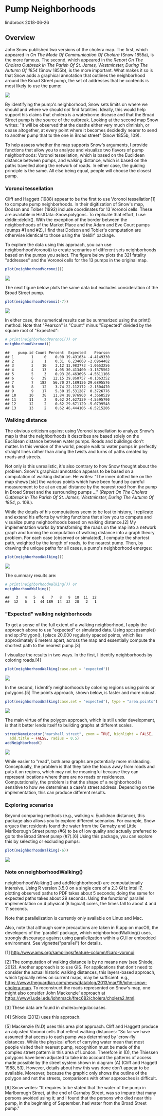 Pump Neighborhoods
================
lindbrook
2018-06-26

Overview
--------

John Snow published two versions of the cholera map. The first, which appeared in *On The Mode Of Communication Of Cholera* (Snow 1855a), is the more famous. The second, which appeared in the *Report On The Cholera Outbreak In The Parish Of St. James, Westminster, During The Autumn Of 1854* (Snow 1855b), is the more important. What makes it so is that Snow adds a graphical annotation that outlines the neighborhood around the Broad Street pump, the set of addresses that he contends is most likely to use the pump:

![](fig12-6.png)

By identifying the pump's neighborhood, Snow sets limits on where we should and where we should *not* find fatalities. Ideally, this would help support his claims that cholera is a waterborne disease and that the Broad Street pump is the source of the outbreak. Looking at the second map Snow writes: "it will be observed that the deaths either very much diminish, or cease altogether, at every point where it becomes decidedly nearer to send to another pump that to the one in Broad street" (Snow 1855b, 109).

To help assess whether the map supports Snow's arguments, I provide functions that allow you to analyze and visualize two flavors of pump neighborhoods: Voronoi tessellation, which is based on the Euclidean distance between pumps, and walking distance, which is based on the paths travelled along the network of roads. In either case, the guiding principle is the same. All else being equal, people will choose the closest pump.

### Voronoi tessellation

Cliff and Haggett (1988) appear to be the first to use Voronoi tessellation[1] to compute pump neighborhoods. In their digitization of Snow's map, Dodson and Tolber (1992) include coordinates for 13 Voronoi cells. These are available in HistData::Snow.polygons. To replicate that effort, I use deldir::deldir(). With the exception of the border between the neighborhoods of the Market Place and the Adam and Eve Court pumps (pumps \#1 and \#2), I find that Dodson and Tobler's computation are otherwise identical to those using the 'deldir' package.

To explore the data using this approach, you can use neighborhoodVoronoi() to create scenarios of different sets neighborhoods based on the pumps you select. The figure below plots the 321 fatality "addresses" and the Voronoi cells for the 13 pumps in the original map.

``` r
plot(neighborhoodVoronoi())
```

<img src="pump.neighborhoods_files/figure-markdown_github/unnamed-chunk-2-1.png" style="display: block; margin: auto;" />

The next figure below plots the same data but excludes consideration of the Broad Street pump.

``` r
plot(neighborhoodVoronoi(-7))
```

<img src="pump.neighborhoods_files/figure-markdown_github/unnamed-chunk-3-1.png" style="display: block; margin: auto;" />

In either case, the numerical results can be summarized using the print() method. Note that "Pearson" is "Count" minus "Expected" divided by the square root of "Expected":

``` r
# print(neighborhoodVoronoi()) or
neighborhoodVoronoi()
```

    ##    pump.id Count Percent  Expected    Pearson
    ## 1        1     0    0.00 19.491634 -4.4149330
    ## 2        2     1    0.31  6.234668 -2.0964402
    ## 3        3    10    3.12 13.983773 -1.0653256
    ## 4        4    13    4.05 30.413400 -3.1575562
    ## 5        5     3    0.93 26.463696 -4.5611166
    ## 6        6    39   12.15 39.860757 -0.1363352
    ## 7        7   182   56.70 27.189136 29.6895576
    ## 8        8    12    3.74 22.112172 -2.1504470
    ## 9        9    17    5.30 15.531287  0.3726776
    ## 10      10    38   11.84 18.976903  4.3668529
    ## 11      11     2    0.62 24.627339 -4.5595790
    ## 12      12     2    0.62 29.671129 -5.0799548
    ## 13      13     2    0.62 46.444106 -6.5215206

### Walking distance

The obvious criticism against using Voronoi tessellation to analyze Snow's map is that the neighborhoods it describes are based solely on the Euclidean distance between water pumps. Roads and buildings don't matter. In this version of the world, people walk to water pumps in perfectly straight lines rather than along the twists and turns of paths created by roads and streets.

Not only is this unrealistic, it's also contrary to how Snow thought about the problem. Snow's graphical annotation appears to be based on a computation of walking distance. He writes: "The inner dotted line on the map shews \[sic\] the various points which have been found by careful measurement to be at an equal distance by the nearest road from the pump in Broad Street and the surrounding pumps ..." (*Report On The Cholera Outbreak In The Parish Of St. James, Westminster, During The Autumn Of 1854*, p. 109.).

While the details of his computations seem to be lost to history, I replicate and extend his efforts by writing functions that allow you to compute and visualize pump neighborhoods based on walking distance.[2] My implementation works by transforming the roads on the map into a network graph and turning the computation of walking distance into a graph theory problem. For each case (observed or simulated), I compute the shortest path, weighted by the length of roads, to the nearest pump. Then, by drawing the unique paths for all cases, a pump's neighborhood emerges:

``` r
plot(neighborhoodWalking())
```

<img src="pump.neighborhoods_files/figure-markdown_github/unnamed-chunk-5-1.png" style="display: block; margin: auto;" />

The summary results are:

``` r
# print(neighborhoodWalking()) or
neighborhoodWalking()
```

    ##   3   4   5   6   7   8   9  10  11  12 
    ##  12   6   1  44 189  14  32  20   2   1

### "Expected" walking neighborhoods

To get a sense of the full extent of a walking neighborhood, I apply the approach above to use "expected" or simulated data. Using sp::spsample() and sp::Polygon(), I place 20,000 regularly spaced points, which lies approximately 6 meters apart, across the map and essentially compute the shortest path to the nearest pump.[3]

I visualize the results in two ways. In the first, I identify neighborhoods by coloring roads.[4]

``` r
plot(neighborhoodWalking(case.set = "expected"))
```

<img src="pump.neighborhoods_files/figure-markdown_github/unnamed-chunk-7-1.png" style="display: block; margin: auto;" />

In the second, I identify neighborhoods by coloring regions using points or polygons.[5] The points approach, shown below, is faster and more robust.

``` r
plot(neighborhoodWalking(case.set = "expected"), type = "area.points")
```

<img src="pump.neighborhoods_files/figure-markdown_github/unnamed-chunk-8-1.png" style="display: block; margin: auto;" />

The main virtue of the polygon approach, which is still under development, is that it better lends itself to building graphs at different scales.

``` r
streetNameLocator("marshall street", zoom = TRUE, highlight = FALSE,
  add.title = FALSE, radius = 0.5)
addNeighborhood()
```

<img src="pump.neighborhoods_files/figure-markdown_github/unnamed-chunk-9-1.png" style="display: block; margin: auto;" />

While easier to "read", both area graphs are potentially more misleading. Conceptually, the problem is that they take the focus away from roads and puts it on regions, which may not be meaningful because they can represent locations where there are no roads or residences. Computationally, the problem is that the shape of a neighborhood is sensitive to how we determines a case's street address. Depending on the implementation, this can produce different results.

### Exploring scenarios

Beyond comparing methods (e.g., walking v. Euclidean distance), this package also allows you to explore different scenarios. For example, Snow argues that residents found the water from the Carnaby and Little Marlborough Street pump (\#6) to be of low quality and actually preferred to go to the Broad Street pump (\#7).[6] Using this package, you can explore this by selecting or excluding pumps:

``` r
plot(neighborhoodWalking(-6))
```

<img src="pump.neighborhoods_files/figure-markdown_github/unnamed-chunk-10-1.png" style="display: block; margin: auto;" />

### Note on neighborhoodWalking()

neighborhoodWalking() and addNeighborhood() are computationally intensive. Using R version 3.5.0 on a single core of a 2.3 GHz Intel i7, plotting observed paths to PDF takes about 5 seconds; doing the same for expected paths takes about 29 seconds. Using the functions' parallel implementation on 4 physical (8 logical) cores, the times fall to about 4 and 11 seconds.

Note that parallelization is currently only available on Linux and Mac.

Also, note that although some precautions are taken in R.app on macOS, the developers of the 'parallel' package, which neighborhoodWalking() uses, strongly discourage against using parallelization within a GUI or embedded environment. See vignette("parallel") for details.

[1] <http://www.ams.org/samplings/feature-column/fcarc-voronoi>

[2] The computation of walking distance is by no means new (see Shiode, 2012). Another approach is to use GIS. For applications that don't need to consider the actual historic walking distances, this layers-based approach, which typically relies on current maps, may be sufficient: e.g., <https://www.theguardian.com/news/datablog/2013/mar/15/john-snow-cholera-map>. To reconstruct the roads represented on Snow's map, one might also consider John Mackenzie' approach at <https://www1.udel.edu/johnmack/frec682/cholera/cholera2.html>.

[3] These data are found in cholera::regular.cases.

[4] Shiode (2012) uses this approach.

[5] Mackenzie (N.D) uses this area plot approach. Cliff and Haggett produce an adjusted Voronoi cells that reflect walking distances: "So far we have assumed that access to each pump was determined by 'crow-fly' distances. While the physical effort of carrying water mean that most people visited their nearest pump, recognition must be made of the complex street pattern in this area of London. Therefore in (D), the Thiessen polygons have been adjusted to take into account the patterns of access made possible by the street system shown in diagram (A) (Cliff and Haggett 1988, 53). However, details about how this was done don't appear to be available. Moreover, because the graphic only shows the outline of the polygon and not the streets, comparisons with other approaches is difficult.

[6] Snow writes: "It requires to be stated that the water of the pump in Marlborough Street, at the end of Carnaby Street, was so impure that many persons avoided using it; and I found that the persons who died near this pump, in the beginning of September, had water from the Broad Street pump."
